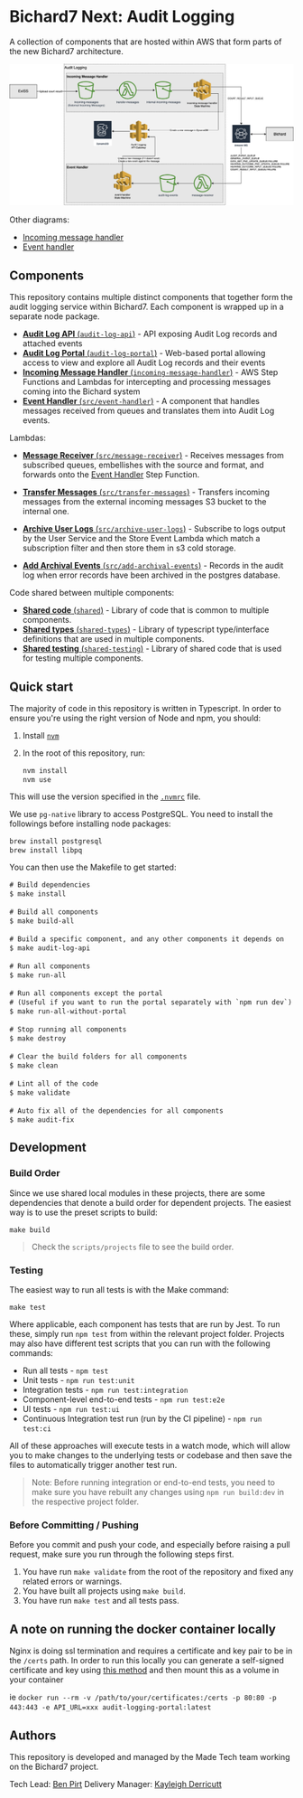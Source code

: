 # Bichard7 Next: Audit Logging

A collection of components that are hosted within AWS that form parts of the new Bichard7 architecture.

![Bichard7 Audit Logging](/docs/infrastructure.png?raw=true "Infrastructure")

Other diagrams:

- [Incoming message handler](/src/incoming-message-handler)
- [Event handler](/src/event-handler)

## Components

This repository contains multiple distinct components that together form the audit logging service within Bichard7. Each component is wrapped up in a separate node package.

- [**Audit Log API** (`audit-log-api`)](src/audit-log-api/) - API exposing Audit Log records and attached events
- [**Audit Log Portal** (`audit-log-portal`)](src/audit-log-portal/) - Web-based portal allowing access to view and explore all Audit Log records and their events
- [**Incoming Message Handler** (`incoming-message-handler`)](src/incoming-message-handler/) - AWS Step Functions and Lambdas for intercepting and processing messages coming into the Bichard system
- [**Event Handler** (`src/event-handler`)](src/event-handler/) - A component that handles messages received from queues and translates them into Audit Log events.

Lambdas:

- [**Message Receiver** (`src/message-receiver`)](src/message-receiver/) - Receives messages from subscribed queues, embellishes with the source and format, and forwards onto the [Event Handler](event-handler/) Step Function.

- [**Transfer Messages** (`src/transfer-messages`)](src/transfer-messages) - Transfers incoming messages from the external incoming messages S3 bucket to the internal one.

- [**Archive User Logs** (`src/archive-user-logs`)](src/archive-user-logs/) - Subscribe to logs output by the User Service and the Store Event Lambda which match a subscription filter and then store them in s3 cold storage.

- [**Add Archival Events** (`src/add-archival-events`)](src/add-archival-events) - Records in the audit log when error records have been archived in the postgres database.

Code shared between multiple components:

- [**Shared code** (`shared`)](src/shared/) - Library of code that is common to multiple components.
- [**Shared types** (`shared-types`)](src/shared-types/) - Library of typescript type/interface definitions that are used in multiple components.
- [**Shared testing** (`shared-testing`)](src/shared-testing/) - Library of shared code that is used for testing multiple components.

## Quick start

The majority of code in this repository is written in Typescript. In order to ensure you're using the right version of Node and npm, you should:

1. Install [`nvm`](https://github.com/nvm-sh/nvm)
2. In the root of this repository, run:

    ```shell
    nvm install
    nvm use
    ```

This will use the version specified in the [`.nvmrc`](.nvmrc) file.

We use `pg-native` library to access PostgreSQL. You need to install the followings before installing node packages:

  ```shell
  brew install postgresql
  brew install libpq
  ```

You can then use the Makefile to get started:

```shell
# Build dependencies
$ make install

# Build all components
$ make build-all

# Build a specific component, and any other components it depends on
$ make audit-log-api

# Run all components
$ make run-all

# Run all components except the portal
# (Useful if you want to run the portal separately with `npm run dev`)
$ make run-all-without-portal

# Stop running all components
$ make destroy

# Clear the build folders for all components
$ make clean

# Lint all of the code
$ make validate

# Auto fix all of the dependencies for all components
$ make audit-fix
```

## Development

### Build Order

Since we use shared local modules in these projects, there are some dependencies that denote a build order for dependent projects. The easiest way is to use the preset scripts to build:

```shell
make build
```

> Check the `scripts/projects` file to see the build order.

### Testing

The easiest way to run all tests is with the Make command:

```shell
make test
```

Where applicable, each component has tests that are run by Jest. To run these, simply run `npm test` from within the relevant project folder. Projects may also have different test scripts that you can run with the following commands:

- Run all tests - `npm test`
- Unit tests - `npm run test:unit`
- Integration tests - `npm run test:integration`
- Component-level end-to-end tests - `npm run test:e2e`
- UI tests - `npm run test:ui`
- Continuous Integration test run (run by the CI pipeline) - `npm run test:ci`

All of these approaches will execute tests in a watch mode, which will allow you to make changes to the underlying tests or codebase and then save the files to automatically trigger another test run.

> Note: Before running integration or end-to-end tests, you need to make sure you have rebuilt any changes using `npm run build:dev` in the respective project folder.

### Before Committing / Pushing

Before you commit and push your code, and especially before raising a pull request, make sure you run through the following steps first.

1. You have run `make validate` from the root of the repository and fixed any related errors or warnings.
2. You have built all projects using `make build`.
3. You have run `make test` and all tests pass.

## A note on running the docker container locally

Nginx is doing ssl termination and requires a certificate and key pair to be in the `/certs` path.
In order to run this locally you can generate a self-signed certificate and key using [this method](https://linuxize.com/post/creating-a-self-signed-ssl-certificate/) and then mount
this as a volume in your container

ie `docker run --rm -v /path/to/your/certificates:/certs -p 80:80 -p 443:443 -e API_URL=xxx audit-logging-portal:latest`

## Authors

This repository is developed and managed by the Made Tech team working on the Bichard7 project.

Tech Lead: [Ben Pirt](mailto:ben@madetech.com)
Delivery Manager: [Kayleigh Derricutt](mailto:Kayleigh.derricutt@madetech.com)

